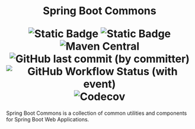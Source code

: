 <h1 align="center">
    <p>Spring Boot Commons</p>
    <img alt="Static Badge" src="https://img.shields.io/badge/license-MIT-red">
    <img alt="Static Badge" src="https://img.shields.io/badge/JDK-8+-blue">
    <img alt="Maven Central" src="https://img.shields.io/maven-central/v/io.github.awesome-java-web/spring-boot-commons?color=blue">
    <img alt="GitHub last commit (by committer)" src="https://img.shields.io/github/last-commit/awesome-java-web/spring-boot-commons?color=blue">
    <img alt="GitHub Workflow Status (with event)" src="https://img.shields.io/github/actions/workflow/status/awesome-java-web/spring-boot-commons/maven.yml">
    <img alt="Codecov" src="https://img.shields.io/codecov/c/github/awesome-java-web/spring-boot-commons?color=brightgreen">
</h1>

Spring Boot Commons is a collection of common utilities and components for Spring Boot Web Applications.